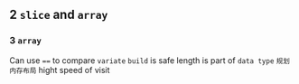 ## 2 `slice` and `array` 

### 3  `array` 
Can use `==` to compare `variate` 
`build` is safe
length is part of `data type` 
`规划内存布局` 
hight speed of visit
